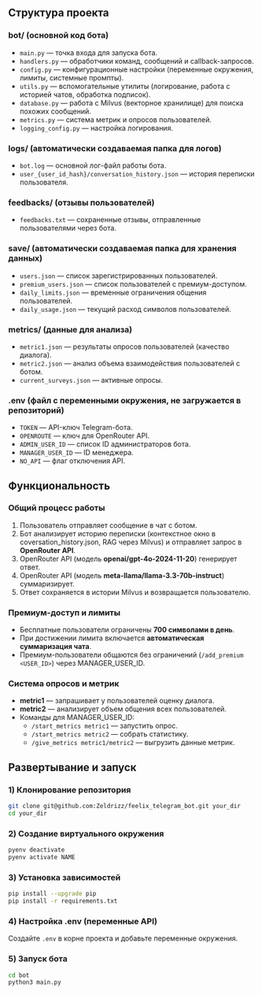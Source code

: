 ## Структура проекта

### **bot/** (основной код бота)
- `main.py` — точка входа для запуска бота.
- `handlers.py` — обработчики команд, сообщений и callback-запросов.
- `config.py` — конфигурационные настройки (переменные окружения, лимиты, системные промпты).
- `utils.py` — вспомогательные утилиты (логирование, работа с историей чатов, обработка подписок).
- `database.py` — работа с Milvus (векторное хранилище) для поиска похожих сообщений.
- `metrics.py` — система метрик и опросов пользователей.
- `logging_config.py` — настройка логирования.

### **logs/** (автоматически создаваемая папка для логов)
- `bot.log` — основной лог-файл работы бота.
- `user_{user_id_hash}/conversation_history.json` — история переписки пользователя.

### **feedbacks/** (отзывы пользователей)
- `feedbacks.txt` — сохраненные отзывы, отправленные пользователями через бота.

### **save/** (автоматически создаваемая папка для хранения данных)
- `users.json` — список зарегистрированных пользователей.
- `premium_users.json` — список пользователей с премиум-доступом.
- `daily_limits.json` — временные ограничения общения пользователей.
- `daily_usage.json` — текущий расход символов пользователей.

### **metrics/** (данные для анализа)
- `metric1.json` — результаты опросов пользователей (качество диалога).
- `metric2.json` — анализ объема взаимодействия пользователей с ботом.
- `current_surveys.json` — активные опросы.

### **.env** (файл с переменными окружения, не загружается в репозиторий)
- `TOKEN` — API-ключ Telegram-бота.
- `OPENROUTE` — ключ для OpenRouter API.
- `ADMIN_USER_ID` — список ID администраторов бота.
- `MANAGER_USER_ID` — ID менеджера.
- `NO_API` — флаг отключения API.

## **Функциональность**

### **Общий процесс работы**
1. Пользователь отправляет сообщение в чат с ботом.
2. Бот анализирует историю переписки (контекстное окно в coversation_history.json, RAG через Milvus) и отправляет запрос в **OpenRouter API**.
3. OpenRouter API (модель **openai/gpt-4o-2024-11-20**) генерирует ответ.
4. OpenRouter API (модель **meta-llama/llama-3.3-70b-instruct**) суммаризирует.
5. Ответ сохраняется в истории Milvus и возвращается пользователю.

### **Премиум-доступ и лимиты**
- Бесплатные пользователи ограничены **700 символами в день**.
- При достижении лимита включается **автоматическая суммаризация чата**.
- Премиум-пользователи общаются без ограничений (`/add_premium <USER_ID>`) через MANAGER_USER_ID.

### **Система опросов и метрик**
- **metric1** — запрашивает у пользователей оценку диалога.
- **metric2** — анализирует объем общения всех пользователей.
- Команды для MANAGER_USER_ID:
  - `/start_metrics metric1` — запустить опрос.
  - `/start_metrics metric2` — собрать статистику.
  - `/give_metrics metric1/metric2` — выгрузить данные метрик.

## **Развертывание и запуск**

### 1️) Клонирование репозитория
```bash
git clone git@github.com:Zeldrizz/feelix_telegram_bot.git your_dir
cd your_dir
```

### 2️) Создание виртуального окружения
```bash
pyenv deactivate
pyenv activate NAME
```

### 3️) Установка зависимостей
```bash
pip install --upgrade pip
pip install -r requirements.txt
```

### 4️) Настройка **.env** (переменные API)
Создайте `.env` в корне проекта и добавьте переменные окружения.

### 5️) Запуск бота
```bash
cd bot
python3 main.py
```